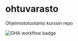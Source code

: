 # ohtuvarasto
Ohjelmistotuotanto kurssin repo

![GHA workflow badge](https://github.com/jouchef/ohtuvarasto/workflows/CI/badge.svg)
